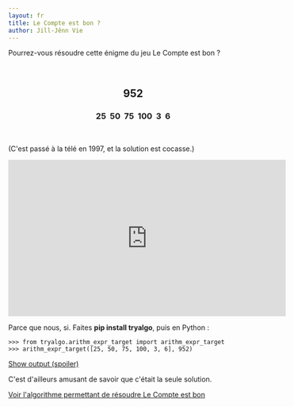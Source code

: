 ```yaml
---
layout: fr
title: Le Compte est bon ?
author: Jill-Jênn Vie
---
```


Pourrez-vous résoudre cette énigme du jeu Le Compte est bon ?

 

<center>
<h2>952</h2>
<h3>25  50  75  100  3  6</h3>
</center>

 

(C'est passé à la télé en 1997, et la solution est cocasse.)

<iframe width="560" height="315" src="https://www.youtube.com/embed/pfa3MHLLSWI?ecver=1" frameborder="0" allowfullscreen></iframe>

Parce que nous, si. Faites **pip install tryalgo**, puis en Python :

    >>> from tryalgo.arithm_expr_target import arithm_expr_target
    >>> arithm_expr_target([25, 50, 75, 100, 3, 6], 952)

<a name="cheat" href="#cheat" onclick="document.querySelector('#solution').style.display = 'block';">Show output (spoiler)</a>

<div id="solution" style="display: none">
<div class="highlighter-rouge">
<pre class="highlight">
<code>'((((75*3)*(100+6))-50)/25)=952'</code>
</pre>
</div>
</div>

C'est d'ailleurs amusant de savoir que c'était la seule solution.

[Voir l'algorithme permettant de résoudre Le Compte est bon](https://jilljenn.github.io/tryalgo/_modules/tryalgo/arithm_expr_target.html#arithm_expr_target)
